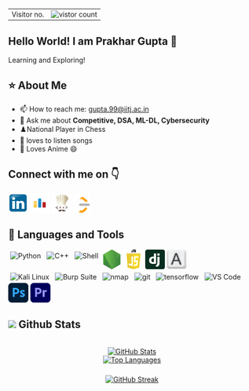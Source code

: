 <table>
  <tr>
    <td>Visitor no.</td>
    <td><img src="https://profile-counter.glitch.me/prakharguptaujjain/count.svg" alt="vistor count" height="50" /></td>
  </tr>
</table>

## Hello World! I am Prakhar Gupta 🌻
<!-- I am a Junior pusuing B.Tech in the field of Artificial Intelligence and Data Science at IIT Jodhpur.  -->
Learning and Exploring!

## :star: About Me

- 📫 How to reach me: <a href="mailto:gupta.99@iitj.ac.in">gupta.99@iitj.ac.in</a>
- 💬 Ask me about **Competitive, DSA, ML-DL, Cybersecurity**
- ♟️National Player in Chess
- 🎵 loves to listen songs
- 🎌 Loves Anime 😄

## Connect with me on 👇

 [<img src='images\linkedin.png' alt='linkedin' height='40'>](https://www.linkedin.com/in/prakharguptaujjain/)  [<img src='images\codeforces.png' alt='codeforces' height='40'>](https://codeforces.com/profile/PrakharGupta21)  [<img src='images\codechef.png' alt='codechef' height='40'>](https://www.codechef.com/users/prakhargupta99) [<img src='images\LeetCode_logo_white_no_text.svg.png' alt='leetcode' height='40'>](https://leetcode.com/prakharguptaujjain/)  


## 🚀 Languages and Tools
<p align="left">
  <img src="https://upload.wikimedia.org/wikipedia/commons/thumb/c/c3/Python-logo-notext.svg/768px-Python-logo-notext.svg.png" alt="Python" height="40" style="vertical-align:top; margin:4px">
  <img src="https://upload.wikimedia.org/wikipedia/commons/thumb/1/18/ISO_C%2B%2B_Logo.svg/240px-ISO_C%2B%2B_Logo.svg.png" alt="C++" height="40" style="vertical-align:top; margin:4px">
  <img src="https://encrypted-tbn0.gstatic.com/images?q=tbn:ANd9GcQiMuFqNDaO68lzz6_aCIgmXB4ptKAFjYP6TuHEKJxBrw&s" alt="Shell" height="40" style="vertical-align:top; margin:4px">
  <img src='images\Nodejs.png' alt='NodeJs' height='40'>
  <img src='images\js-logo.webp' alt='NodeJs' height='40'>
  <img src='images\django.png' alt='NodeJs' height='40'>
  <img src='images\ahk.png' alt='NodeJs' height='40'
  
  <!-- leave line -->
  <br>
  <img src="https://upload.wikimedia.org/wikipedia/commons/thumb/4/4b/Kali_Linux_2.0_wordmark.svg/1920px-Kali_Linux_2.0_wordmark.svg.png" alt="Kali Linux" height="40" style="vertical-align:top; margin:4px">
  <img src="https://encrypted-tbn0.gstatic.com/images?q=tbn:ANd9GcRme6g1isUGPuaK93QADw0mgv1QWQ--HmHRxRUcFqc&s" alt="Burp Suite" height="40" style="vertical-align:top; margin:4px">
  <img src="https://nmap.org/images/nmap-logo-256x256.png" alt="nmap" height="40" style="vertical-align:top; margin:4px">
  <img src="https://git-scm.com/images/logos/downloads/Git-Icon-1788C.png" alt="git" height="40" style="vertical-align:top; margin:4px">
  <img src="https://upload.wikimedia.org/wikipedia/commons/2/2d/Tensorflow_logo.svg" alt="tensorflow" height="40" style="vertical-align:top; margin:4px">
  <img src="https://upload.wikimedia.org/wikipedia/commons/9/9a/Visual_Studio_Code_1.35_icon.svg" alt="VS Code" height="40" style="vertical-align:top; margin:4px">

  <!-- leave line -->
  <br>
  <img src='images\AdobePs.png' alt='NodeJs' height='40'>
  <img src='images\AdobePr.png' alt='NodeJs' height='40'>
</p>

## <img src="https://media.giphy.com/media/iY8CRBdQXODJSCERIr/giphy.gif" width="35"><b> Github Stats </b>
<br>
<div align="center">
  <a href="https://github.com/prakharguptaujjain/">
    <img src="https://github-readme-stats.vercel.app/api?username=prakharguptaujjain&include_all_commits=true&count_private=true&show_icons=true&line_height=20&title_color=7A7ADB&icon_color=2234AE&text_color=D3D3D3&bg_color=0,000000,130F40" width="450" alt="GitHub Stats" />
    <div style="height: 40px;">
      <img src="https://github-readme-stats.vercel.app/api/top-langs?username=prakharguptaujjain&show_icons=true&locale=en&layout=compact&title_color=7A7ADB&icon_color=2234AE&text_color=D3D3D3&bg_color=0,000000,130F40" width="375" alt="Top Languages" />
    </div>
    <img width="50%" src="https://github-readme-streak-stats.herokuapp.com/?user=prakharguptaujjain&theme=tokyonight" alt="GitHub Streak" />
  </a>
</div>

